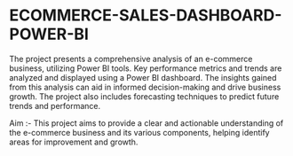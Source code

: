 # ECOMMERCE-SALES-DASHBOARD-POWER-BI
The project presents a comprehensive analysis of an e-commerce business, utilizing Power BI tools. Key performance metrics and trends are analyzed and displayed using a Power BI dashboard. The insights gained from this analysis can aid in informed decision-making and drive business growth. The project also includes forecasting techniques to predict future trends and performance.

Aim :- This project aims to provide a clear and actionable understanding of the e-commerce business and its various components, helping identify areas for improvement and growth.
